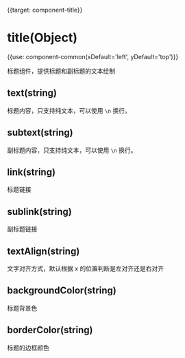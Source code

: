 {{target: component-title}}

# title(Object)

{{use: component-common(xDefault='left', yDefault='top')}}

标题组件，提供标题和副标题的文本绘制

## text(string)

标题内容，只支持纯文本，可以使用 `\n` 换行。

## subtext(string)

副标题内容，只支持纯文本，可以使用 `\n` 换行。

## link(string)

标题链接

## sublink(string)

副标题链接

## textAlign(string)

文字对齐方式，默认根据 x 的位置判断是左对齐还是右对齐

## backgroundColor(string)

标题背景色

## borderColor(string)

标题的边框颜色
